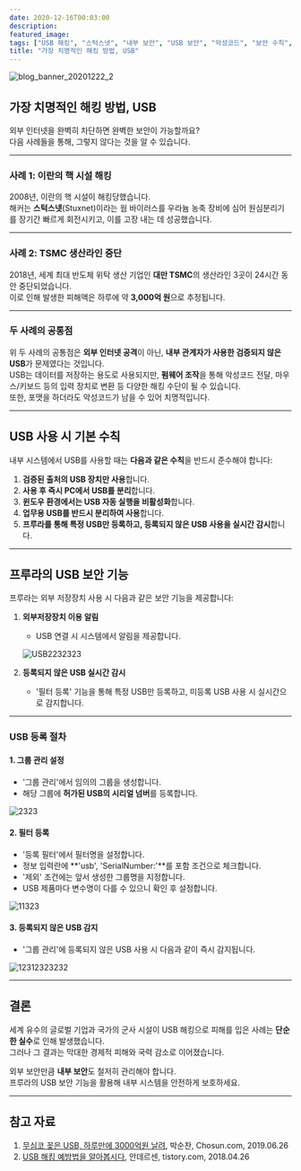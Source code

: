 ```yaml
---
date: 2020-12-16T00:03:00
description: 
featured_image: 
tags: ["USB 해킹", "스턱스넷", "내부 보안", "USB 보안", "악성코드", "보안 수칙", "외부저장장치"]
title: "가장 치명적인 해킹 방법, USB"
---
```


![blog_banner_20201222_2](https://github.com/user-attachments/assets/3a2cbadd-be51-4f7c-8725-bf02508e6332)

## 가장 치명적인 해킹 방법, USB

외부 인터넷을 완벽히 차단하면 완벽한 보안이 가능할까요?  
다음 사례들을 통해, 그렇지 않다는 것을 알 수 있습니다.

---

### 사례 1: 이란의 핵 시설 해킹
2008년, 이란의 핵 시설이 해킹당했습니다.  
해커는 **스턱스넷**(Stuxnet)이라는 웜 바이러스를 우라늄 농축 장비에 심어 원심분리기를 장기간 빠르게 회전시키고, 이를 고장 내는 데 성공했습니다.

---

### 사례 2: TSMC 생산라인 중단
2018년, 세계 최대 반도체 위탁 생산 기업인 **대만 TSMC**의 생산라인 3곳이 24시간 동안 중단되었습니다.  
이로 인해 발생한 피해액은 하루에 약 **3,000억 원**으로 추정됩니다.

---

### 두 사례의 공통점
위 두 사례의 공통점은 **외부 인터넷 공격**이 아닌, **내부 관계자가 사용한 검증되지 않은 USB**가 문제였다는 것입니다.  
USB는 데이터를 저장하는 용도로 사용되지만, **펌웨어 조작**을 통해 악성코드 전달, 마우스/키보드 등의 입력 장치로 변환 등 다양한 해킹 수단이 될 수 있습니다.  
또한, 포맷을 하더라도 악성코드가 남을 수 있어 치명적입니다.

---

## USB 사용 시 기본 수칙

내부 시스템에서 USB를 사용할 때는 **다음과 같은 수칙**을 반드시 준수해야 합니다:

1. **검증된 출처의 USB 장치만 사용**합니다.  
2. **사용 후 즉시 PC에서 USB를 분리**합니다.  
3. **윈도우 환경에서는 USB 자동 실행을 비활성화**합니다.  
4. **업무용 USB를 반드시 분리하여 사용**합니다.  
5. **프루라를 통해 특정 USB만 등록하고, 등록되지 않은 USB 사용을 실시간 감시**합니다.  

---

## 프루라의 USB 보안 기능

프루라는 외부 저장장치 사용 시 다음과 같은 보안 기능을 제공합니다:

1. **외부저장장치 이용 알림**
   - USB 연결 시 시스템에서 알림을 제공합니다.
   
   ![USB2232323](https://github.com/user-attachments/assets/99609cb0-8fb1-470c-9a68-549b60806f3b)

2. **등록되지 않은 USB 실시간 감시**
   - '필터 등록' 기능을 통해 특정 USB만 등록하고, 미등록 USB 사용 시 실시간으로 감지합니다.

---

### USB 등록 절차

#### 1. 그룹 관리 설정
- '그룹 관리'에서 임의의 그룹을 생성합니다.  
- 해당 그룹에 **허가된 USB의 시리얼 넘버**를 등록합니다.

![2323](https://github.com/user-attachments/assets/c808d7cb-7384-456e-b513-c86b03512d07)

#### 2. 필터 등록
- '등록 필터'에서 필터명을 설정합니다.  
- 정보 입력란에 **'usb', 'SerialNumber:'**를 포함 조건으로 체크합니다.  
- '제외' 조건에는 앞서 생성한 그룹명을 지정합니다.  
- USB 제품마다 변수명이 다를 수 있으니 확인 후 설정합니다.

![11323](https://github.com/user-attachments/assets/38d99b28-8f34-40bd-a339-6febb070d55e)

#### 3. 등록되지 않은 USB 감지
- '그룹 관리'에 등록되지 않은 USB 사용 시 다음과 같이 즉시 감지됩니다.

![12312323232](https://github.com/user-attachments/assets/b82ee601-1b3a-4cc7-96c4-906169a75fa2)

---

## 결론

세계 유수의 글로벌 기업과 국가의 군사 시설이 USB 해킹으로 피해를 입은 사례는 **단순한 실수**로 인해 발생했습니다.  
그러나 그 결과는 막대한 경제적 피해와 국력 감소로 이어졌습니다.  

외부 보안만큼 **내부 보안**도 철저히 관리해야 합니다.  
프루라의 USB 보안 기능을 활용해 내부 시스템을 안전하게 보호하세요.

---

## 참고 자료

1. [무심코 꽂은 USB, 하루만에 3000억원 날려](https://bit.ly/387EO4i), 박순찬, Chosun.com, 2019.06.26  
2. [USB 해킹 예방법을 알아봅시다](https://bit.ly/38czyMV), 안데르센, tistory.com, 2018.04.26  
